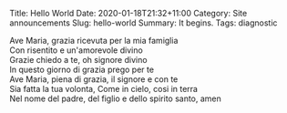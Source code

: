 Title: Hello World
Date: 2020-01-18T21:32+11:00
Category: Site announcements
Slug: hello-world
Summary: It begins.
Tags: diagnostic

Ave Maria, grazia ricevuta per la mia famiglia  
Con risentito e un'amorevole divino  
Grazie chiedo a te, oh signore divino  
In questo giorno di grazia prego per te  
Ave Maria, piena di grazia, il signore e con te  
Sia fatta la tua volonta, Come in cielo, cosi in terra  
Nel nome del padre, del figlio e dello spirito santo, amen  

